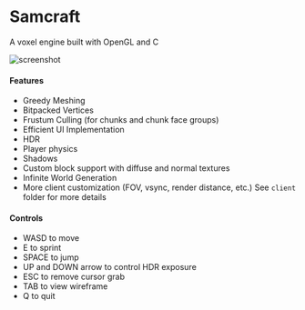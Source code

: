 # Samcraft
A voxel engine built with OpenGL and C

![screenshot](screenshot.png)
<br>

#### Features
- Greedy Meshing
- Bitpacked Vertices
- Frustum Culling (for chunks and chunk face groups)
- Efficient UI Implementation
- HDR
- Player physics
- Shadows
- Custom block support with diffuse and normal textures
- Infinite World Generation
- More client customization (FOV, vsync, render distance, etc.) See `client` folder for more details
#### Controls
- WASD to move
- E to sprint
- SPACE to jump
- UP and DOWN arrow to control HDR exposure
- ESC to remove cursor grab
- TAB to view wireframe
- Q to quit